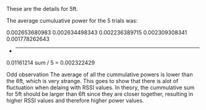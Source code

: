 These are the details for 5ft.

The average cumuluative power for the 5 trials was:

0.002653680983
0.002634498343
0.002236389715
0.002309308341
0.001778262643
+ __________________
0.01161214
sum / 5 = 0.002322429

Odd observation
The average of all the cummulative powers is lower than the 6ft, which is very strange. This goes to show that there is alot of fluctuation when delaing with RSSI values. In theory, the cummulative sum for 5ft should be larger than 6ft since they are closer together, resulting in higher RSSI values and therefore higher power values.
